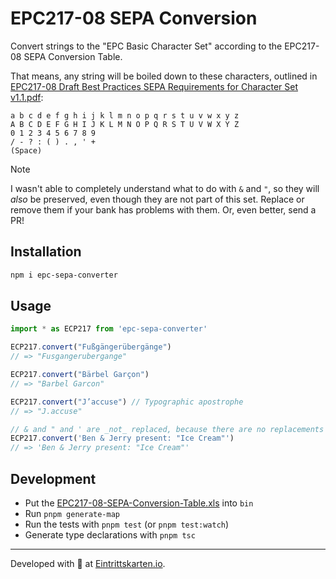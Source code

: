 # EPC217-08 SEPA Conversion

Convert strings to the "EPC Basic Character Set" according to the EPC217-08 SEPA Conversion Table.

That means, any string will be boiled down to these characters, outlined in [EPC217-08 Draft Best Practices SEPA Requirements for Character Set v1.1.pdf](https://www.europeanpaymentscouncil.eu/sites/default/files/KB/files/EPC217-08%20Draft%20Best%20Practices%20SEPA%20Requirements%20for%20Character%20Set%20v1.1.pdf):

```
a b c d e f g h i j k l m n o p q r s t u v w x y z
A B C D E F G H I J K L M N O P Q R S T U V W X Y Z
0 1 2 3 4 5 6 7 8 9
/ - ? : ( ) . , ' +
(Space)
```

> [!NOTE]
> I wasn't able to completely understand what to do with `&` and `"`, so they will _also_ be preserved, even though they are not part of this set. Replace or remove them if your bank has problems with them. Or, even better, send a PR!

## Installation

```sh
npm i epc-sepa-converter
```

## Usage

```js
import * as ECP217 from 'epc-sepa-converter'

ECP217.convert("Fußgängerübergänge")
// => "Fusgangerubergange"

ECP217.convert("Bärbel Garçon")
// => "Barbel Garcon"

ECP217.convert("J’accuse") // Typographic apostrophe
// => "J.accuse"

// & and " and ' are _not_ replaced, because there are no replacements for them defined in the Excel file.
ECP217.convert('Ben & Jerry present: "Ice Cream"')
// => 'Ben & Jerry present: "Ice Cream"'
```

## Development

- Put the [EPC217-08-SEPA-Conversion-Table.xls](https://www.europeanpaymentscouncil.eu/sites/default/files/KB/files/EPC217-08-SEPA-Conversion-Table.xls) into `bin`
- Run `pnpm generate-map`
- Run the tests with `pnpm test` (or `pnpm test:watch`)
- Generate type declarations with `pnpm tsc`

---

Developed with 💙 at [Eintrittskarten.io](https://eintrittskarten.io).
